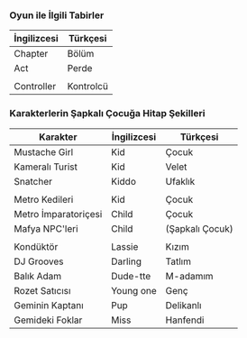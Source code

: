 ### Oyun ile İlgili Tabirler
| İngilizcesi | Türkçesi |
| ------------- | ------------- |
| Chapter | Bölüm |
| Act | Perde |
|  |  |
| Controller | Kontrolcü |

### Karakterlerin Şapkalı Çocuğa Hitap Şekilleri

| Karakter | İngilizcesi | Türkçesi |
| ------------- | ------------- | ------------- |
| Mustache Girl | Kid | Çocuk |
| Kameralı Turist | Kid | Velet |
| Snatcher | Kiddo | Ufaklık |
|  |  |  |
| Metro Kedileri | Kid | Çocuk |
| Metro İmparatoriçesi | Child | Çocuk |
| Mafya NPC'leri | Child | (Şapkalı Çocuk) |
|  |  |  |
| Kondüktör | Lassie | Kızım |
| DJ Grooves | Darling | Tatlım |
| Balık Adam | Dude-tte | M-adamım |
| Rozet Satıcısı | Young one | Genç |
| Geminin Kaptanı | Pup | Delikanlı |
| Gemideki Foklar | Miss | Hanfendi |
